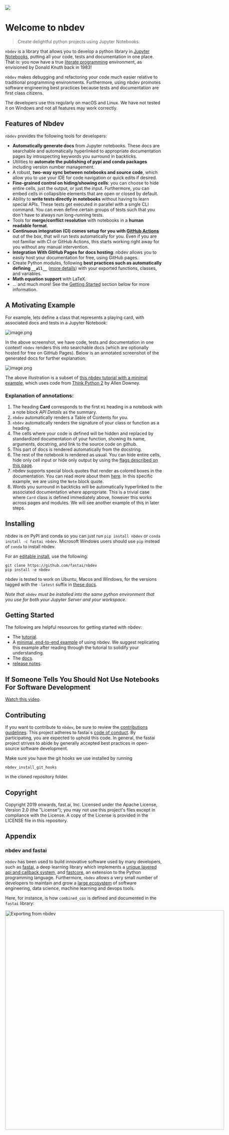 ![](https://github.com/fastai/nbdev/workflows/CI/badge.svg)


# Welcome to nbdev
> Create delightful python projects using Jupyter Notebooks


`nbdev` is a library that allows you to develop a python library in [Jupyter Notebooks](https://jupyter.org/), putting all your code, tests and documentation in one place. That is: you now have a true [literate programming](https://en.wikipedia.org/wiki/Literate_programming) environment, as envisioned by Donald Knuth back in 1983!

`nbdev` makes debugging and refactoring your code much easier relative to traditional programming environments. Furthermore, using nbdev promotes software engineering best practices because tests and documentation are first class citizens.

The developers use this regularly on macOS and Linux. We have not tested it on Windows and not all features may work correctly.

## Features of Nbdev

`nbdev` provides the following tools for developers:

- **Automatically generate docs** from Jupyter notebooks.  These docs are searchable and automatically hyperlinked to appropriate documentation pages by introspecting keywords you surround in backticks.
- Utilities to **automate the publishing of pypi and conda packages** including version number management.
- A robust, **two-way sync between notebooks and source code**, which allow you to use your IDE for code navigation or quick edits if desired.
- **Fine-grained control on hiding/showing cells**: you can choose to hide entire cells, just the output, or just the input.  Furthermore, you can embed cells in collapsible elements that are open or closed by default.
- Ability to **write tests directly in notebooks** without having to learn special APIs.  These tests get executed in parallel with a single CLI command.  You can even define certain groups of tests such that you don't have to always run long-running tests. 
- Tools for **merge/conflict resolution** with notebooks in a **human readable format**.
- **Continuous integration (CI) comes setup for you with [GitHub Actions](https://github.com/features/actions)** out of the box, that will run tests automatically for you.  Even if you are not familiar with CI or GitHub Actions, this starts working right away for you without any manual intervention.
- **Integration With GitHub Pages for docs hosting**: nbdev allows you to easily host your documentation for free, using GitHub pages.
- Create Python modules, following **best practices such as automatically defining `__all__`** ([more details](http://xion.io/post/code/python-all-wild-imports.html)) with your exported functions, classes, and variables.
- **Math equation support** with LaTeX.
- ... and much more!  See the [Getting Started](https://nbdev.fast.ai/#Getting-Started) section below for more information.

## A Motivating Example

For example, lets define a class that represents a playing card, with associated docs and tests in a Jupyter Notebook:

![image.png](nbs/images/att_00027.png)

In the above screenshot, we have code, tests and documentation in one context! `nbdev` renders this into searchable docs (which are optionally hosted for free on GitHub Pages).  Below is an annotated screenshot of the generated docs for further explanation:

![image.png](nbs/images/att_00016.png)

The above illustration is a subset of [this nbdev tutorial with a minimal example](https://nbdev.fast.ai/example.html), which uses code from [Think Python 2](https://github.com/AllenDowney/ThinkPython2) by Allen Downey.

### Explanation of annotations:

1. The heading **Card** corresponds to the first `H1` heading in a notebook with a note block _API Details_ as the summary.
2. `nbdev` automatically renders a Table of Contents for you.
3. `nbdev` automatically renders the signature of your class or function as a heading.  
4.  The cells where your code is defined will be hidden and replaced by standardized documentation of your function, showing its name, arguments, docstring, and link to the source code on github.
5. This part of docs is rendered automatically from the docstring.
6. The rest of the notebook is rendered as usual.  You can hide entire cells, hide only cell input or hide only output by using the [flags described on this page](https://nbdev.fast.ai/export2html.html).
7.  nbdev supports special block quotes that render as colored boxes in the documentation.  You can read more about them [here](https://nbdev.fast.ai/export2html.html#add_jekyll_notes).  In this specific example, we are using the `Note` block quote. 
8. Words you surround in backticks will be automatically hyperlinked to the associated documentation where appropriate. This is a trivial case where `Card` class is defined immediately above, however this works across pages and modules.  We will see another example of this in later steps.

## Installing

nbdev is on PyPI and conda so you can just run `pip install nbdev` or `conda install -c fastai nbdev`.  Microsoft Windows users should use `pip` instead of `conda` to install nbdev.  

For an [editable install](https://stackoverflow.com/questions/35064426/when-would-the-e-editable-option-be-useful-with-pip-install), use the following:
```
git clone https://github.com/fastai/nbdev
pip install -e nbdev
```

nbdev is tested to work on Ubuntu, Macos and Windows, for the versions tagged with the `-latest` suffix in [these docs](https://docs.github.com/en/actions/reference/specifications-for-github-hosted-runners#supported-runners-and-hardware-resources).  

_Note that `nbdev` must be installed into the same python environment that you use for both your Jupyter Server and your workspace._

## Getting Started

The following are helpful resources for getting started with nbdev:

- The [tutorial](https://nbdev.fast.ai/tutorial.html).
- A [minimal, end-to-end example](https://nbdev.fast.ai/example.html) of using nbdev.  We suggest replicating this example after reading through the tutorial to solidify your understanding.
- The [docs](https://nbdev.fast.ai/).
- [release notes](https://github.com/fastai/nbdev/blob/master/CHANGELOG.md).


## If Someone Tells You Should Not Use Notebooks For Software Development

[Watch this video](https://youtu.be/9Q6sLbz37gk).

## Contributing

If you want to contribute to `nbdev`, be sure to review the [contributions guidelines](https://github.com/fastai/nbdev/blob/master/CONTRIBUTING.md). This project adheres to fastai`s [code of conduct](https://github.com/fastai/nbdev/blob/master/CODE-OF-CONDUCT.md). By participating, you are expected to uphold this code. In general, the fastai project strives to abide by generally accepted best practices in open-source software development.

Make sure you have the git hooks we use installed by running
```
nbdev_install_git_hooks
```
in the cloned repository folder. 

## Copyright

Copyright 2019 onwards, fast.ai, Inc. Licensed under the Apache License, Version 2.0 (the "License"); you may not use this project's files except in compliance with the License. A copy of the License is provided in the LICENSE file in this repository.

## Appendix

### nbdev and fastai

`nbdev` has been used to build innovative software used by many developers, such as [fastai](https://docs.fast.ai/), a deep learning library which implements a [unique layered api and callback system](https://arxiv.org/abs/2002.04688), and [fastcore](https://fastcore.fast.ai/), an extension to the Python programming language. Furthermore, `nbdev` allows a very small number of developers to maintain and grow a [large ecosystem](https://github.com/fastai) of software engineering, data science, machine learning and devops tools.

Here, for instance, is how `combined_cos` is defined and documented in the `fastai` library:

<img alt="Exporting from nbdev" width="700" caption="An example of a function defined in one cell (marked with the export flag) and explained, along with a visual example, in the following cells" src="nbs/images/export_example.png" style="max-width: 700px">
